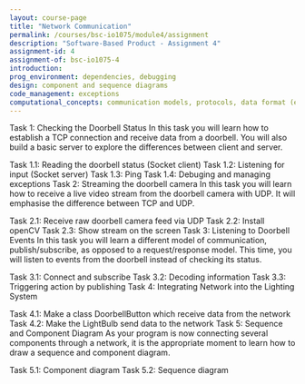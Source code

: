```yaml
---
layout: course-page
title: "Network Communication"
permalink: /courses/bsc-io1075/module4/assignment
description: "Software-Based Product - Assignment 4"
assignment-id: 4
assignment-of: bsc-io1075-4
introduction:
prog_environment: dependencies, debugging
design: component and sequence diagrams
code_management: exceptions
computational_concepts: communication models, protocols, data format (encoding, JSON)
---
```


Task 1: Checking the Doorbell Status
In this task you will learn how to establish a TCP connection and receive data from a doorbell. You will also build a basic server to explore the differences between client and server.

Task 1.1: Reading the doorbell status (Socket client)
Task 1.2: Listening for input (Socket server)
Task 1.3: Ping
Task 1.4: Debuging and managing exceptions
Task 2: Streaming the doorbell camera
In this task you will learn how to receive a live video stream from the doorbell camera with UDP. It will emphasise the difference between TCP and UDP.

Task 2.1: Receive raw doorbell camera feed via UDP
Task 2.2: Install openCV
Task 2.3: Show stream on the screen
Task 3: Listening to Doorbell Events
In this task you will learn a different model of communication, publish/subscribe, as opposed to a request/response model. This time, you will listen to events from the doorbell instead of checking its status.

Task 3.1: Connect and subscribe
Task 3.2: Decoding information
Task 3.3: Triggering action by publishing
Task 4: Integrating Network into the Lighting System

Task 4.1: Make a class DoorbellButton which receive data from the network
Task 4.2: Make the LightBulb send data to the network
Task 5: Sequence and Component Diagram
As your program is now connecting several components through a network, it is the appropriate moment to learn how to draw a sequence and component diagram.

Task 5.1: Component diagram
Task 5.2: Sequence diagram
